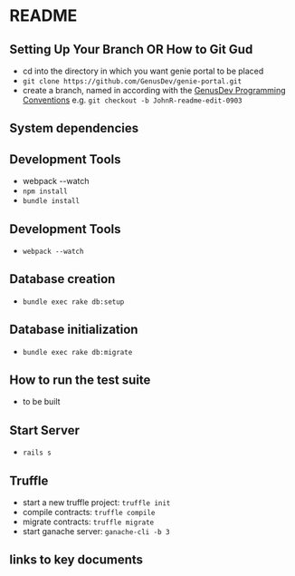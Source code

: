 # README

## Setting Up Your Branch OR How to Git Gud

- cd into the directory in which you want genie portal to be placed
- `git clone https://github.com/GenusDev/genie-portal.git`
- create a branch, named in according with the [GenusDev Programming Conventions](https://docs.google.com/document/d/1-PGffrw-B1d9P5A_zfo5gJrW8dK28kqx5j-xxKOMPLY) e.g. `git checkout -b JohnR-readme-edit-0903`


## System dependencies

## Development Tools
- webpack --watch
- `npm install`
- `bundle install`

## Development Tools
- `webpack --watch`

## Database creation

- `bundle exec rake db:setup`

## Database initialization

- `bundle exec rake db:migrate`   

## How to run the test suite

- to be built

## Start Server
- `rails s`

## Truffle
- start a new truffle project: `truffle init`
- compile contracts: `truffle compile`
- migrate contracts: `truffle migrate`
- start ganache server: `ganache-cli -b 3`

## links to key documents
